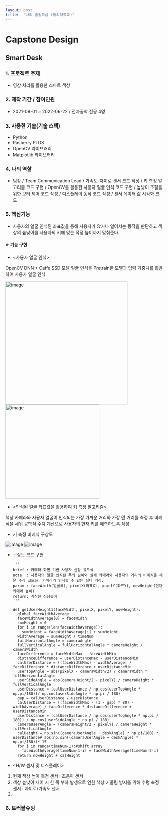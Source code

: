```yaml
---
layout: post
title:  "나의 졸업작품 (동의대학교)"
---
```


# Capstone Design
## Smart Desk

### 1. 프로젝트 주제 
- 영상 처리를 활용한 스마트 책상

### 2. 제작 기간 / 참여인원 
- 2021-09-01 ~ 2022-06-22 / 전자공학 전공 4명

### 3. 사용한 기술(기술 스택)
- Python
- Rasberry Pi OS
- OpenCV 라이브러리
- Matplotlib 라이브러리

### 4. 나의 역할
- 팀장 / Team Communication Lead / 가속도-자이로 센서 코드 작성 / 키 측정 알고리즘 코드 구현 / OpenCV를 활용한 사용자 얼굴 인식 코드 구현 / 높낮이 조절을 위한 모터 제어 코드 작성 / 디스플레이 동작 코드 작성 / 센서 데이터 값 시각화 코드 

### 5. 핵심기능
- 사용자의 얼굴 인식된 좌표값을 통해 사용자가 앉거나 일어서는 동작을 판단하고 책상의 높낮이를 사용자의 키에 맞는 적정 높이까지 맞춰준다.


#### ※ 기능 구현
    
- <사용자 얼굴 인식>

OpenCV DNN + Caffe SSD 모델 얼굴 인식을 Pretrain한 모델과 입력 가중치를 활용하여 사용자 얼굴 인식

 <img width="390" alt="image" src="https://user-images.githubusercontent.com/84834776/193446428-40df8f29-f8b9-4b8d-a397-4be1e0daf84b.png">
 <img width="300" alt="image" src="https://user-images.githubusercontent.com/84834776/193446471-a8143655-d1b9-4d5a-bcde-0c2c423450f1.png" align="center">

- <인식된 얼굴 좌표값을 활용하여 키 측정 알고리즘>

책상 카메라와 사용자 얼굴이 인식되는 가장 가까운 거리와 가장 먼 거리를 측정 후 비례식을 세워 공학적 수치 계산으로 사용자의 현재 키를 예측하도록 작성

* 키 측정 비례식 구상도

![image](https://user-images.githubusercontent.com/84834776/193446760-bb6b8901-12b0-4df7-be4b-1657374504e2.png)
![image](https://user-images.githubusercontent.com/84834776/193446745-f52ece2f-52bb-4df2-86c6-1242adbfbee3.png)


* 구상도 코드 구현

      '''
      brief : 카메라 화면 기반 사용자 신장 유도식 
      note  : 사용자의 얼굴 인식된 폭의 길이와 실제 카메라와 사용자의 거리의 비례식을 세운 수식 코드화. 카메라가 인식할 수 있는 최대 거리.
      param : faceWidth(얼굴폭), pixelX(좌표X), pixelY(좌표Y), nowHeight(현재 카메라 높이)
      return: 계산된 신장높이
      '''

      def getUserHeight1(faceWidth, pixelX, pixelY, nowHeight):
        global faceWidthAverage
        faceWidthAverage[0] = faceWidth
        sumHeight = 0
        for i in range(len(faceWidthAverage)):
          sumHeight = faceWidthAverage[i] + sumHeight
        widthAverage = sumHeight / timeNum
        fullHorizontalAngle = cameraAngle
        fullVerticalAngle = fullHorizontalAngle * cameraHeight / cameraWidth
        faceDifference = faceWidthMax - faceWidthMin
        distanceDifference = userDistanceMax - userDistanceMin
        calUserDistance = ((faceWidthMax) - widthAverage) / faceDifference * distanceDifference + userDistanceMin
        userTopAngle = abs(pixelX - cameraWidth/2) / cameraWidth * fullHorizontalAngle
        userSideAngle = abs(cameraHeight/2 - pixelY) / cameraHeight * fullVerticalAngle
        userDistance = (calUserDistance / np.cos(userTopAngle * np.pi/180))/ np.cos(userSideAngle * np.pi / 180)
        gap = calUserDistance / userDistance
        calUserDistance = ((faceWidthMax - (1 - gap) * 80) - widthAverage) / faceDifference * distanceDifference + userDistanceMin
        userDistance = (calUserDistance / np.cos(userTopAngle * np.pi / 180)) / np.cos(userSideAngle * np.pi / 180)
        cameraUserAngle = (cameraHeight/2 - pixelY) / cameraHeight * fullVerticalAngle
        calHeight = np.sin((cameraUserAngle + deskAngle) * np.pi/180) * userDistance# abs(np.sin((cameraUserAngle + deskAngle) * np.pi/180))* 15
        for i in range(timeNum-1):#shift array
          faceWidthAverage[timeNum-1-i] = faceWidthAverage[timeNum-2-i]
        return nowHeight + calHeight

- <H/W 센서 및 디스플레이>
1. 현재 책상 높이 측정 센서 : 초음파 센서
2. 책상 높낮이 제어 시 한 쪽 부하 발생으로 인한 책상 기울림 방지를 위해 수평 측정 센서 : 자이로/가속도 센서
3. 


### 6. 트러블슈팅




        
    
    
    
    
    
    
    
    
    
    
    
